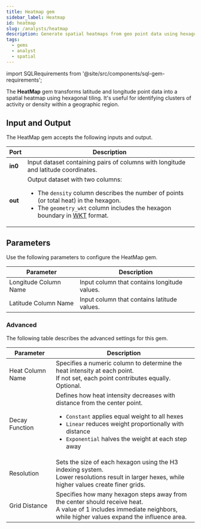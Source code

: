 ```yaml
---
title: Heatmap gem
sidebar_label: Heatmap
id: heatmap
slug: /analysts/heatmap
description: Generate spatial heatmaps from geo point data using hexagons
tags:
  - gems
  - analyst
  - spatial
---
```


import SQLRequirements from '@site/src/components/sql-gem-requirements';

<SQLRequirements
  execution_engine="SQL Warehouse"
  sql_package_name="ProphecyDatabricksSqlSpatial"
  sql_package_version="0.0.3+"
/>

The **HeatMap** gem transforms latitude and longitude point data into a spatial heatmap using hexagonal tiling. It's useful for identifying clusters of activity or density within a geographic region.

## Input and Output

The HeatMap gem accepts the following inputs and output.

| Port    | Description                                                                                                                                                                                                                                                                                       |
| ------- | ------------------------------------------------------------------------------------------------------------------------------------------------------------------------------------------------------------------------------------------------------------------------------------------------- |
| **in0** | Input dataset containing pairs of columns with longitude and latitude coordinates.                                                                                                                                                                                                                |
| **out** | Output dataset with two columns: <ul><li>The `density` column describes the number of points (or total heat) in the hexagon.</li><li>The `geometry_wkt` column includes the hexagon boundary in [WKT](https://en.wikipedia.org/wiki/Well-known_text_representation_of_geometry) format.</li></ul> |

## Parameters

Use the following parameters to configure the HeatMap gem.

| Parameter             | Description                                  |
| --------------------- | -------------------------------------------- |
| Longitude Column Name | Input column that contains longitude values. |
| Latitude Column Name  | Input column that contains latitude values.  |

### Advanced

The following table describes the advanced settings for this gem.

| Parameter        | Description                                                                                                                                                                                                                                                     |
| ---------------- | --------------------------------------------------------------------------------------------------------------------------------------------------------------------------------------------------------------------------------------------------------------- |
| Heat Column Name | Specifies a numeric column to determine the heat intensity at each point. <br/>If not set, each point contributes equally. Optional.                                                                                                                            |
| Decay Function   | Defines how heat intensity decreases with distance from the center point. <ul><li>`Constant` applies equal weight to all hexes</li><li>`Linear` reduces weight proportionally with distance</li><li>`Exponential` halves the weight at each step away</li></ul> |
| Resolution       | Sets the size of each hexagon using the H3 indexing system. <br/>Lower resolutions result in larger hexes, while higher values create finer grids.                                                                                                              |
| Grid Distance    | Specifies how many hexagon steps away from the center should receive heat. <br/>A value of 1 includes immediate neighbors, while higher values expand the influence area.                                                                                       |
